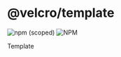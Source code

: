 # @velcro/template

![npm (scoped)](https://img.shields.io/npm/v/@velcro/template?style=flat-square)
![NPM](https://img.shields.io/npm/l/@velcro/template?style=flat-square)

Template
